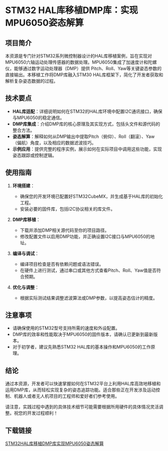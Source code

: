 # STM32 HAL库移植DMP库：实现MPU6050姿态解算

## 项目简介

本资源是专门针对STM32系列微控制器设计的HAL库移植案例，旨在实现对MPU6050六轴运动处理传感器的数据处理。MPU6050集成了加速度计和陀螺仪，能够通过数字运动处理器（DMP）提供 Pitch、Roll、Yaw等关键姿态参数的直接输出。本移植工作将DMP库融入STM30 HAL库框架下，简化了开发者获取和解析复杂姿态数据的过程。

## 技术要点

- **HAL库适配**：详细说明如何在STM32的HAL库环境中配置I2C通讯接口，确保与MPU6050的稳定通信。
- **DMP库集成**：介绍DMP库的核心原理及其实现方式，包括头文件和源代码的整合方法。
- **姿态解算**：解释如何从DMP输出中提取Pitch（俯仰）、Roll（翻滚）、Yaw（偏航）角度，以及相应的数据滤波技巧。
- **示例应用**：提供完整的程序实例，展示如何在实际项目中调用这些功能，实现姿态跟踪或控制逻辑。

## 使用指南

1. **环境搭建**：
   - 确保您的开发环境已配置好STM32CubeMX，并生成基于HAL库的初始化工程。
   - 安装必要的固件库，包括I2C协议相关的库文件。

2. **DMP库移植**：
   - 下载并添加DMP相关源代码至你的项目路径。
   - 修改配置文件以启用DMP功能，并正确设置I2C接口与MPU6050的地址。

3. **编译与调试**：
   - 编译项目检查是否有依赖问题或语法错误。
   - 在硬件上进行测试，通过串口或其他方式查看Pitch、Roll、Yaw值是否符合预期。

4. **优化与调整**：
   - 根据实际测试结果调整滤波算法或DMP参数，以提高姿态估计的精度。

## 注意事项

- 请确保使用的STM32型号支持所需的速度和外设配置。
- DMP库的效率和性能取决于MPU6050的固件版本，请确认已更新到最新版本。
- 对于初学者，建议先熟悉STM32 HAL库的基本操作和MPU6050的工作原理。

## 结论

通过本资源，开发者可以快速掌握如何在STM32平台上利用HAL库高效地移植和运用DMP库，从而轻松实现复杂的姿态追踪功能。适合那些正在开发涉及运动控制、机器人或者无人机项目的工程师和爱好者们参考使用。

请注意，实践过程中遇到的具体技术细节可能需要根据所用硬件的具体情况灵活调整。祝您的开发过程顺利！

## 下载链接

[STM32HAL库移植DMP库实现MPU6050姿态解算](https://pan.quark.cn/s/f5ff181cfc5e)